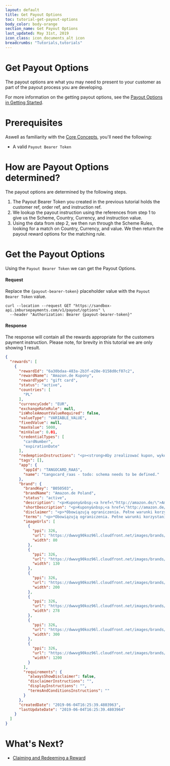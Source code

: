 ```yaml
---
layout: default
title: Get Payout Options
toc: tutorial-get-payout-options
body_color: body-orange
section_name: Get Payout Options
last_updated: May 31st, 2019
icon_class: icon_documents_alt icon
breadcrumbs: "Tutorials,tutorials"
---
```

# Get Payout Options
The payout options are what you may need to present to your customer as part of the payout process you are developing.

For more information on the getting payout options, see the [Payout Options in Getting Started](/pages/getting-started/payment-options).

# Prerequisites
Aswell as familiarity with the [Core Concepts](/pages/guides/core-concepts), you'll need the following:

- A valid `Payout Bearer Token`

# How are Payout Options determined?
The payout options are determined by the following steps.
1. The Payout Bearer Token you created in the previous tutorial holds the customer ref, order ref, and instruction ref.
2. We lookup the payout instruction using the references from step 1 to give us the Scheme, Country, Currency, and instruction value.
3. Using the data from step 2, we then run through the Scheme Rules, looking for a match on Country, Currency, and value. We then return the payout reward options for the matching rule.

# Get the Payout Options
Using the `Payout Bearer Token` we can get the Payout Options.

#### Request
Replace the `{payout-bearer-token}` placeholder value with the `Payout Bearer Token` value.

```curl
curl --location --request GET "https://sandbox-api.imbursepayments.com/v1/payout/options" \
  --header "Authorization: Bearer {payout-bearer-token}"
```

#### Response
The response will contain all the rewards appropriate for the customers payment instruction. Please note, for brevity in this tutorial we are only showing 1 result.

```json
{
  "rewards": [
    {
      "rewardId": "6a30bdaa-483a-2b3f-e28e-0158d0cf07c2",
      "rewardName": "Amazon.de Kupony",
      "rewardType": "gift card",
      "status": "active",
      "countries": [
        "PL"
      ],
      "currencyCode": "EUR",
      "exchangeRateRule": null,
      "isWholeAmountValueRequired": false,
      "valueType": "VARIABLE_VALUE",
      "fixedValue": null,
      "maxValue": 5000,
      "minValue": 0.01,
      "credentialTypes": [
        "cardNumber",
        "expirationDate"
      ],
      "redemptionInstructions": "<p><strong>Aby zrealizować kupon, wykonaj następujące czynności:</strong></p>\r\n\r\n<ol>\r\n\t<li>Przejdź na stronę&nbsp;<a href=\"https://translate.google.com/translate?hl=en&amp;prev=_t&amp;sl=auto&amp;tl=pl&amp;u=http://www.amazon.de/Geschenkgutscheine/b%3Fie%3DUTF8%26node%3D1571256031\">www.amazon.de/gp/gc</a>.&nbsp;Kliknij &quot;&nbsp;Wykorzystaj kupon&nbsp;&quot; i&nbsp;po wyświetleniu monitu&nbsp;wpisz&nbsp;kod&nbsp;kuponu&nbsp;.</li>\r\n\t<li>Kwoty kupon&oacute;w są automatycznie dodawane do kwalifikujących się zam&oacute;wień podczas procesu anulowania subskrypcji.</li>\r\n\t<li>Pozostałe kwoty r&oacute;żnic w zam&oacute;wieniu należy uregulować inną metodą płatności.</li>\r\n</ol>\r\n\r\n<p>Możesz&nbsp;także wpisać kod&nbsp;kuponu,&nbsp;jeśli pojawi się monit podczas procesu wypisania się.&nbsp;Odkupienie vouchera nie jest jednak możliwe w przypadku korzystania z usługi&nbsp;<a href=\"http://www.amazon.de\">Amazon.de</a>&nbsp;1-Click&reg;, chyba że pierwszy raz wykorzystasz kupon za pośrednictwem swojego konta.</p>\r\n\r\n<p><strong>To redeem the code, please proceed as follows:</strong></p>\r\n\r\n<ol>\r\n\t<li>Go to&nbsp;<a href=\"https://translate.google.com/translate?hl=en&amp;prev=_t&amp;sl=auto&amp;tl=en&amp;u=http://www.amazon.de/Geschenkgutscheine/b%3Fie%3DUTF8%26node%3D1571256031\">www.amazon.de/gp/gc</a>.&nbsp;Click &quot;Redeem Gift Card&quot; and enter the&nbsp;Claim Code when prompted.</li>\r\n\t<li>Gift Card amounts will be applied automatically to eligible orders during the checkout process.</li>\r\n\t<li>You must pay for any remaining balance on your order with another payment method.</li>\r\n</ol>\r\n\r\n<p>Your gift card claim code may also be entered when prompted during the checkout process but you will not be able to redeem your gift card using the&nbsp;<a href=\"http://amazon.de/\">Amazon.de</a>&nbsp;1-Click&reg; service or downloadable e-books unless you first redeem the gift card through Your Account.</p>\r\n",
      "tags": [],
      "app": {
        "appId": "TANGOCARD_RAAS",
        "name": "tangocard_raas - todo: schema needs to be defined."
      },
      "brand": {
        "brandKey": "B050503",
        "brandName": "Amazon.de Poland",
        "status": "active",
        "description": "<p>Kupony&nbsp;<a href=\"http://amazon.de/\">Amazon.de</a>&nbsp;można liczyć na miliony artykuł&oacute;w na stronie&nbsp;<a href=\"http://www.amazon.de/\">www.amazon.de</a>&nbsp;i niekt&oacute;rych witrynach stowarzyszonych. Ogromny wyb&oacute;r&nbsp;<a href=\"http://amazon.de/\">Amazon.de</a>&nbsp;obejmuje produkty w kategoriach książek, elektroniki, muzyki, plik&oacute;w MP3, film&oacute;w i telewizja, odzież, gry wideo, oprogramowanie, sport i na zewnątrz, zabawki, niemowlę, komputer i biuro, dom i ogr&oacute;d, biżuteria, uroda, majsterkowanie, artykuły biurowe, aparat fotograficzny i fotograficzny, akcesoria dla zwierząt i nie tylko.&nbsp;<a href=\"http://ammazon.com/\">A</a><a href=\"http://www.Amazon.de\">mazon.de</a>&nbsp;to miejsce, w kt&oacute;rym znajduj i odkrywaj prawie wszystko, co chcesz kupić online po konkurencyjnej cenie.&nbsp;</p>\r\n\r\n<p><a href=\"http://amazon.de/\">Amazon.de</a>&nbsp;Gift Cards* can be redeemed towards millions of items at&nbsp;<a href=\"http://www.amazon.de/\">www.amazon.de</a>.&nbsp;<a href=\"http://amazon.de/\">Amazon.de</a>&rsquo;s huge selection includes products in Books, Electronics, Music, MP3 Downloads, Film &amp; TV, Clothing, Video Games, Software, Sports &amp; Outdoors, Toys, Baby, Computers &amp; Office, Home &amp; Garden, Jewelry, Beauty, DIY &amp; Home Improvement, Office Products, Camera &amp; Photo, Pet Supplies, and more.&nbsp;<a href=\"http://amazon.de/\">Amazon.de</a>&nbsp;is the place to find and discover almost anything you want to buy online at a great price.</p>\r\n",
        "shortDescription": "<p>Kupony&nbsp;<a href=\"http://amazon.de/\">Amazon.de</a>&nbsp;można zaliczyć do milion&oacute;w artykuł&oacute;w na stronie&nbsp;<a href=\"http://www.amazon.de/\">www.amazon.de</a>.</p>\r\n\r\n<p><a href=\"http://amazon.de/\">Amazon.de</a>&nbsp;Gift Cards* can be redeemed towards millions of items at&nbsp;<a href=\"http://www.amazon.de/\">www.amazon.de</a>.</p>\r\n",
        "disclaimer": "<p>*Obowiązują ograniczenia. Pełne warunki korzystania z usługi można znaleźć na stronie: <a href=\"http://www.amazon.de/gc-legal\">amazon.de/gc-legal</a></p>\r\n\r\n<p>*Restrictions apply. For complete terms and conditions, visit:&nbsp;<a href=\"http://www.amazon.de/gc-legal\">amazon.de/gc-legal</a></p>\r\n",
        "terms": "<p>*Obowiązują ograniczenia. Pełne warunki korzystania z usługi można znaleźć na stronie: <a href=\"http://www.amazon.de/gc-legal\">amazon.de/gc-legal</a></p>\r\n\r\n<p>*Restrictions apply. For complete terms and conditions, visit:&nbsp;<a href=\"http://www.amazon.de/gc-legal\">amazon.de/gc-legal</a></p>\r\n",
        "imageUrls": [
          {
            "ppi": 326,
            "url": "https://dwwvg90koz96l.cloudfront.net/images/brands/b050503-80w-326ppi.png",
            "width": 80
          },
          {
            "ppi": 326,
            "url": "https://dwwvg90koz96l.cloudfront.net/images/brands/b050503-130w-326ppi.png",
            "width": 130
          },
          {
            "ppi": 326,
            "url": "https://dwwvg90koz96l.cloudfront.net/images/brands/b050503-200w-326ppi.png",
            "width": 200
          },
          {
            "ppi": 326,
            "url": "https://dwwvg90koz96l.cloudfront.net/images/brands/b050503-278w-326ppi.png",
            "width": 278
          },
          {
            "ppi": 326,
            "url": "https://dwwvg90koz96l.cloudfront.net/images/brands/b050503-300w-326ppi.png",
            "width": 300
          },
          {
            "ppi": 326,
            "url": "https://dwwvg90koz96l.cloudfront.net/images/brands/b050503-1200w-326ppi.png",
            "width": 1200
          }
        ],
        "requirements": {
          "alwaysShowDisclaimer": false,
          "disclaimerInstructions": "",
          "displayInstructions": "",
          "termsAndConditionsInstructions": ""
        }
      },
      "createdDate": "2019-06-04T16:25:39.4803963",
      "lastUpdateDate": "2019-06-04T16:25:39.4803964"
    }
  ]
}
```

# What's Next?
- [Claiming and Redeeming a Reward](/pages/tutorials/claiming-and-redeeming-a-reward)





